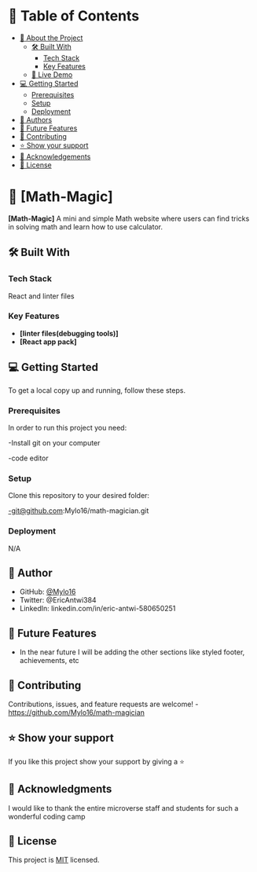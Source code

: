 # 📗 Table of Contents

- [📖 About the Project](#about-project)
  - [🛠 Built With](#built-with)
    - [Tech Stack](#tech-stack)
    - [Key Features](#key-features)
  - [🚀 Live Demo](#live-demo)
- [💻 Getting Started](#getting-started)
  - [Prerequisites](#prerequisites)
  - [Setup](#setup)
  - [Deployment](#triangular_flag_on_post-deployment)
- [👥 Authors](#authors)
- [🔭 Future Features](#future-features)
- [🤝 Contributing](#contributing)
- [⭐️ Show your support](#support)
- [🙏 Acknowledgements](#acknowledgements)
- [📝 License](#license)

# 📖 [Math-Magic] <a name="about-project"></a>

**[Math-Magic]** A mini and simple Math website where users can find tricks in solving math and learn how to use calculator.

## 🛠 Built With <a name="built-with"></a>

### Tech Stack <a name="tech-stack"></a>

React and linter files

### Key Features <a name="key-features"></a>

- **[linter files(debugging tools)]**
- **[React app pack]**



## 💻 Getting Started <a name="getting-started"></a>

To get a local copy up and running, follow these steps.

### Prerequisites

In order to run this project you need:

-Install git on your computer

-code editor


### Setup

Clone this repository to your desired folder:

-git@github.com:Mylo16/math-magician.git

### Deployment

N/A


## 👥 Author <a name="authors"></a>


- GitHub: [@Mylo16](https://github.com/Mylo16)
- Twitter: @EricAntwi384
- LinkedIn: linkedin.com/in/eric-antwi-580650251

## 🔭 Future Features <a name="future-features"></a>

- In the near future I will be adding the other sections like styled footer, achievements, etc

## 🤝 Contributing <a name="contributing"></a>

Contributions, issues, and feature requests are welcome!
-https://github.com/Mylo16/math-magician

## ⭐️ Show your support <a name="support"></a>

If you like this project show your support by giving a ⭐️

## 🙏 Acknowledgments <a name="acknowledgements"></a>

I would like to thank the entire microverse staff and students for such a wonderful coding camp

## 📝 License <a name="license"></a>

This project is [MIT](./MIT.md) licensed.
